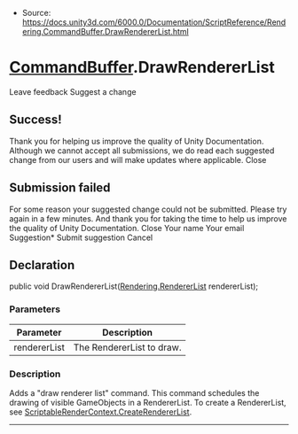 * Source: https://docs.unity3d.com/6000.0/Documentation/ScriptReference/Rendering.CommandBuffer.DrawRendererList.html

#  [CommandBuffer](https://docs.unity3d.com/6000.0/Documentation/ScriptReference/Rendering.CommandBuffer.html).DrawRendererList
Leave feedback
Suggest a change
## Success!
Thank you for helping us improve the quality of Unity Documentation. Although we cannot accept all submissions, we do read each suggested change from our users and will make updates where applicable.
Close
## Submission failed
For some reason your suggested change could not be submitted. Please <a>try again</a> in a few minutes. And thank you for taking the time to help us improve the quality of Unity Documentation.
Close
Your name Your email Suggestion* Submit suggestion
Cancel
## Declaration
public void DrawRendererList([Rendering.RendererList](https://docs.unity3d.com/6000.0/Documentation/ScriptReference/Rendering.RendererList.html) rendererList); 
### Parameters
Parameter | Description  
---|---  
rendererList | The RendererList to draw.  
### Description
Adds a "draw renderer list" command.
This command schedules the drawing of visible GameObjects in a RendererList. To create a RendererList, see [ScriptableRenderContext.CreateRendererList](https://docs.unity3d.com/6000.0/Documentation/ScriptReference/Rendering.ScriptableRenderContext.CreateRendererList.html).
* * *
